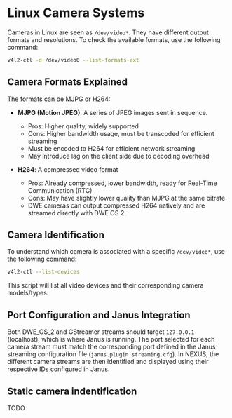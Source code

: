# Linux Camera Systems

Cameras in Linux are seen as `/dev/video*`. They have different output formats and resolutions. To check the available formats, use the following command:

```bash
v4l2-ctl -d /dev/video0 --list-formats-ext
```

## Camera Formats Explained

The formats can be MJPG or H264:

- **MJPG (Motion JPEG)**: A series of JPEG images sent in sequence. 
  - Pros: Higher quality, widely supported
  - Cons: Higher bandwidth usage, must be transcoded for efficient streaming
  - Must be encoded to H264 for efficient network streaming
  - May introduce lag on the client side due to decoding overhead

- **H264**: A compressed video format
  - Pros: Already compressed, lower bandwidth, ready for Real-Time Communication (RTC)
  - Cons: May have slightly lower quality than MJPG at the same bitrate
  - DWE cameras can output compressed H264 natively and are streamed directly with DWE OS 2

## Camera Identification

To understand which camera is associated with a specific `/dev/video*`, use the following command:

```bash
v4l2-ctl --list-devices
```

This script will list all video devices and their corresponding camera models/types.


## Port Configuration and Janus Integration

Both DWE_OS_2 and GStreamer streams should target `127.0.0.1` (localhost), which is where Janus is running. The port selected for each camera stream must match the corresponding port defined in the Janus streaming configuration file (`janus.plugin.streaming.cfg`). In NEXUS, the different camera streams are then identified and displayed using their respective IDs configured in Janus.


## Static camera indentification
TODO